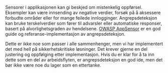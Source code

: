 Sensorer i applikasjonen kan gi beskjed om mistenkelig oppførsel. Eksempler kan være innsending av negative verdier, forsøk på å aksessere forbudte områder eller for mange feilede innlogginger. Angrepsdeteksjon kan bruke terskelverdier som fører til advarsler eller automatiske responser, basert på alvorlighetsgraden av hendelsene. [OWASP AppSensor](https://www.owasp.org/index.php/OWASP_AppSensor_Project) er en god guide og referanse-implementasjon av angrepsdeteksjon.

Dette er ikke noe som passer i alle sammenhenger, men vi har implementert det med hell på sikkerhetskritiske løsninger. Det krever gjerne en del justering og oppfølging etter implementasjon. Hvis du er klar for å ta inn dette som en del av arbeidsflyten, er angrepsdeteksjon en god ide, men det bør ikke være noe du lager som en ettertanke.